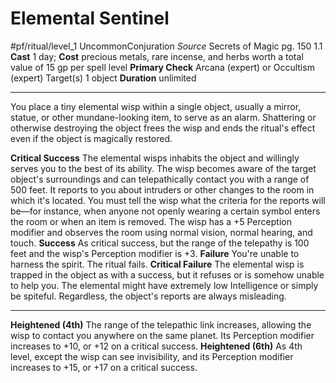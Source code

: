 # Elemental Sentinel
#pf/ritual/level_1
UncommonConjuration
*Source* Secrets of Magic pg. 150 1.1
**Cast** 1 day; **Cost** precious metals, rare incense, and herbs worth a total value of 15 gp per spell level
**Primary Check** Arcana (expert) or Occultism (expert)
Target(s) 1 object
**Duration** unlimited

---
You place a tiny elemental wisp within a single object, usually a mirror, statue, or other mundane-looking item, to serve as an alarm. Shattering or otherwise destroying the object frees the wisp and ends the ritual's effect even if the object is magically restored.

**Critical Success** The elemental wisps inhabits the object and willingly serves you to the best of its ability. The wisp becomes aware of the target object's surroundings and can telepathically contact you with a range of 500 feet. It reports to you about intruders or other changes to the room in which it's located. You must tell the wisp what the criteria for the reports will be—for instance, when anyone not openly wearing a certain symbol enters the room or when an item is removed. The wisp has a +5 Perception modifier and observes the room using normal vision, normal hearing, and touch.
**Success** As critical success, but the range of the telepathy is 100 feet and the wisp's Perception modifier is +3.
**Failure** You're unable to harness the spirit. The ritual fails.
**Critical Failure** The elemental wisp is trapped in the object as with a success, but it refuses or is somehow unable to help you. The elemental might have extremely low Intelligence or simply be spiteful. Regardless, the object's reports are always misleading.

<hr>

**Heightened (4th)** The range of the telepathic link increases, allowing the wisp to contact you anywhere on the same planet. Its Perception modifier increases to +10, or +12 on a critical success.
**Heightened (6th)** As 4th level, except the wisp can see invisibility, and its Perception modifier increases to +15, or +17 on a critical success.